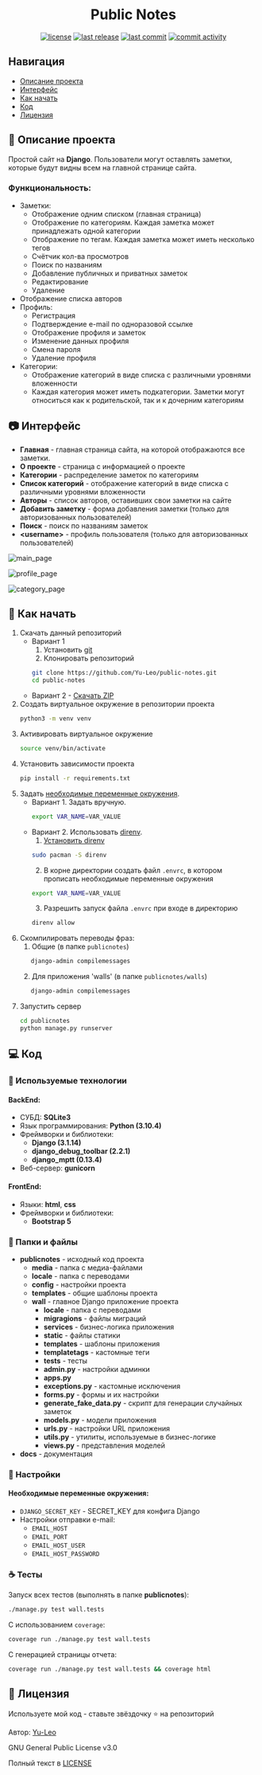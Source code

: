 <h1 align="center"> Public Notes </h1>

<p align="center">
  <a href="https://github.com/Yu-Leo/public-notes/blob/main/LICENSE" target="_blank"> <img alt="license" src="https://img.shields.io/github/license/Yu-Leo/public-notes?style=for-the-badge&labelColor=090909"></a>
  <a href="https://github.com/Yu-Leo/public-notes/releases/latest" target="_blank"> <img alt="last release" src="https://img.shields.io/github/v/release/Yu-Leo/public-notes?style=for-the-badge&labelColor=090909"></a>
  <a href="https://github.com/Yu-Leo/public-notes/commits/main" target="_blank"> <img alt="last commit" src="https://img.shields.io/github/last-commit/Yu-Leo/public-notes?style=for-the-badge&labelColor=090909"></a>
  <a href="https://github.com/Yu-Leo/public-notes/graphs/contributors" target="_blank"> <img alt="commit activity" src="https://img.shields.io/github/commit-activity/m/Yu-Leo/public-notes?style=for-the-badge&labelColor=090909"></a>
</p>

## Навигация

* [Описание проекта](#chapter-0)
* [Интерфейс](#chapter-1)
* [Как начать](#chapter-2)
* [Код](#chapter-3)
* [Лицензия](#chapter-5)

<a id="chapter-0"></a>

## :page_facing_up: Описание проекта

Простой сайт на **Django**. Пользователи могут оставлять заметки, которые будут видны всем на главной странице сайта.

### Функциональность:

- Заметки:
    - Отображение одним списком (главная страница)
    - Отображение по категориям. Каждая заметка может принадлежать одной категории
    - Отображение по тегам. Каждая заметка может иметь несколько тегов
    - Счётчик кол-ва просмотров
    - Поиск по названиям
    - Добавление публичных и приватных заметок
    - Редактирование
    - Удаление
- Отображение списка авторов
- Профиль:
    - Регистрация
    - Подтверждение e-mail по одноразовой ссылке
    - Отображение профиля и заметок
    - Изменение данных профиля
    - Смена пароля
    - Удаление профиля
- Категории:
    - Отображение категорий в виде списка с различными уровнями вложенности
    - Каждая категория может иметь подкатегории. Заметки могут относиться как к родительской, так и к дочерним
      категориям

<a id="chapter-1"></a>

## :camera: Интерфейс

- **Главная** - главная страница сайта, на которой отображаются все заметки.
- **О проекте** - страница с информацией о проекте
- **Категории** - распределение заметок по категориям
- **Список категорий** - отображение категорий в виде списка с различными уровнями вложенности
- **Авторы** - список авторов, оставивших свои заметки на сайте
- **Добавить заметку** - форма добавления заметки (только для авторизованных пользователей)
- **Поиск** - поиск по названиям заметок
- **\<username\>** - профиль пользователя (только для авторизованных пользователей)

![main_page](./docs/img/main_page.jpg)

![profile_page](./docs/img/profile_page.jpg)

![category_page](./docs/img/category_page.jpg)

<a id="chapter-2"></a>

## :hammer: Как начать

1. Скачать данный репозиторий
    * Вариант 1
        1. Установить [git](https://git-scm.com/download)
        2. Клонировать репозиторий
        ```bash
        git clone https://github.com/Yu-Leo/public-notes.git
        cd public-notes
        ```
    * Вариант 2 - [Скачать ZIP](https://github.com/Yu-Leo/public-notes/archive/refs/heads/main.zip)
2. Создать виртуальное окружение в репозитории проекта
    ```bash
    python3 -m venv venv
    ```
3. Активировать виртуальное окружение
    ```bash
    source venv/bin/activate
    ```
4. Установить зависимости проекта
    ```bash
    pip install -r requirements.txt
    ```
5. Задать [необходимые переменные окружения](#envvars).
    * Вариант 1.
      Задать вручную.
        ```bash
        export VAR_NAME=VAR_VALUE
        ```
    * Вариант 2.
      Использовать [direnv](https://direnv.net/).
        1. [Установить direnv](https://direnv.net/docs/installation.html)
        ```bash
        sudo pacman -S direnv
        ```
        2. В корне директории создать файл `.envrc`, в котором прописать необходимые переменные окружения
        ```bash
        export VAR_NAME=VAR_VALUE
        ```
        3. Разрешить запуск файла `.envrc` при входе в директорию
        ```bash
        direnv allow
        ```
6. Скомпилировать переводы фраз:
    1. Общие (в папке `publicnotes`)
    ```bash
       django-admin compilemessages
    ```
    2. Для приложения 'walls' (в папке `publicnotes/walls`)
    ```bash
       django-admin compilemessages
    ```
7. Запустить сервер
    ```bash
    cd publicnotes
    python manage.py runserver
    ```

<a id="chapter-3"></a>

## :computer: Код

### :wrench: Используемые технологии

#### BackEnd:

- СУБД: **SQLite3**
- Язык программирования: **Python (3.10.4)**
- Фреймворки и библиотеки:
    - **Django (3.1.14)**
    - **django_debug_toolbar (2.2.1)**
    - **django_mptt (0.13.4)**
- Веб-сервер: **gunicorn**

#### FrontEnd:

- Языки: **html**, **css**
- Фреймворки и библиотеки:
    - **Bootstrap 5**

### :file_folder: Папки и файлы

- **publicnotes** - исходный код проекта
    - **media** - папка с медиа-файлами
    - **locale** - папка с переводами
    - **config** - настройки проекта
    - **templates** - общие шаблоны проекта
    - **wall** - главное Django приложение проекта
        - **locale** - папка с переводами
        - **migragions** - файлы миграций
        - **services** - бизнес-логика приложения
        - **static** - файлы статики
        - **templates** - шаблоны приложения
        - **templatetags** - кастомные теги
        - **tests** - тесты
        - **admin.py** - настройки админки
        - **apps.py**
        - **exceptions.py** - кастомные исключения
        - **forms.py** - формы и их настройки
        - **generate_fake_data.py** - скрипт для генерации случайных заметок
        - **models.py** - модели приложения
        - **urls.py** - настройки URL приложения
        - **utils.py** - утилиты, используемые в бизнес-логике
        - **views.py** - представления моделей
- **docs** - документация

### :wrench: Настройки

<a id="envvars"></a>

#### Необходимые переменные окружения:

- `DJANGO_SECRET_KEY` - SECRET_KEY для конфига Django
- Настройки отправки e-mail:
    - `EMAIL_HOST`
    - `EMAIL_PORT`
    - `EMAIL_HOST_USER`
    - `EMAIL_HOST_PASSWORD`

### :coffee: Тесты

Запуск всех тестов (выполнять в папке **publicnotes**):

```bash
./manage.py test wall.tests
```

С использованием `coverage`:

```bash
coverage run ./manage.py test wall.tests
```

С генерацией страницы отчета:

```bash
coverage run ./manage.py test wall.tests && coverage html
```

<a id="chapter-5"></a>

## :open_hands: Лицензия

Используете мой код - ставьте звёздочку ⭐️ на репозиторий

Автор: [Yu-Leo](https://github.com/Yu-Leo)

GNU General Public License v3.0

Полный текст в [LICENSE](LICENSE)
